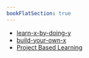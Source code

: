 ```yaml
---
bookFlatSection: true
---
```


- [learn-x-by-doing-y](https://github.com/aquadzn/learn-x-by-doing-y)
- [build-your-own-x](https://github.com/danistefanovic/build-your-own-x)
- [Project Based Learning](https://github.com/practical-tutorials/project-based-learning#java)